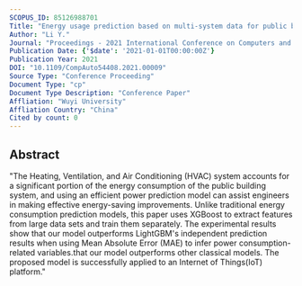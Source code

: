 ```yaml
---
SCOPUS_ID: 85126988701
Title: "Energy usage prediction based on multi-system data for public buildings using machine learning methods"
Author: "Li Y."
Journal: "Proceedings - 2021 International Conference on Computers and Automation, CompAuto 2021"
Publication Date: {'$date': '2021-01-01T00:00:00Z'}
Publication Year: 2021
DOI: "10.1109/CompAuto54408.2021.00009"
Source Type: "Conference Proceeding"
Document Type: "cp"
Document Type Description: "Conference Paper"
Affliation: "Wuyi University"
Affliation Country: "China"
Cited by count: 0
---
```


## Abstract
"The Heating, Ventilation, and Air Conditioning (HVAC) system accounts for a significant portion of the energy consumption of the public building system, and using an efficient power prediction model can assist engineers in making effective energy-saving improvements. Unlike traditional energy consumption prediction models, this paper uses XGBoost to extract features from large data sets and train them separately. The experimental results show that our model outperforms LightGBM's independent prediction results when using Mean Absolute Error (MAE) to infer power consumption-related variables.that our model outperforms other classical models. The proposed model is successfully applied to an Internet of Things(IoT) platform."
